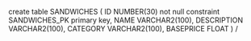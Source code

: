 create table SANDWICHES
(
ID          NUMBER(30) not null
constraint SANDWICHES_PK
primary key,
NAME        VARCHAR2(100),
DESCRIPTION VARCHAR2(100),
CATEGORY    VARCHAR2(100),
BASEPRICE   FLOAT
)
/